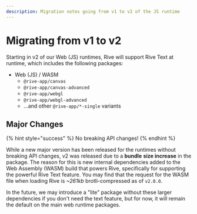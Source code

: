 ```yaml
---
description: Migration notes going from v1 to v2 of the JS runtime
---
```


# Migrating from v1 to v2

Starting in v2 of our Web (JS) runtimes, Rive will support Rive Text at runtime, which includes the following packages:

* Web (JS) / WASM
  * `@rive-app/canvas`
  * `@rive-app/canvas-advanced`
  * `@rive-app/webgl`
  * `@rive-app/webgl-advanced`
  * ...and other `@rive-app/*-single` variants

## Major Changes

{% hint style="success" %}
No breaking API changes!
{% endhint %}

While a new major version has been released for the runtimes without breaking API changes, v2 was released due to a **bundle** **size increase** in the package. The reason for this is new internal dependencies added to the Web Assembly (WASM) build that powers Rive, specifically for supporting the powerful Rive Text feature. You may find that the request for the WASM file when loading Rive is _\~261kb_ brotli-compressed as of `v2.0.0`.

In the future, we may introduce a "lite" package without these larger dependencies if you don't need the text feature, but for now, it will remain the default on the main web runtime packages.
